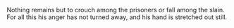 Nothing remains but to crouch among the prisoners or fall among the slain. For all this his anger has not turned away, and his hand is stretched out still.
